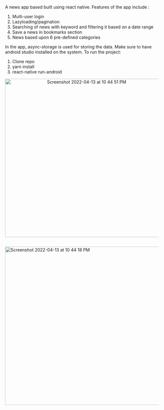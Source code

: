 A news app based built using react native.
Features of the app include : 
1. Multi-user login
2. Lazyloading/pagination
3. Searching of news with keyword and filtering it based on a date range
4. Save a news in bookmarks section
5. News based upon 6 pre-defined categories

In the app, async-storage is used for storing the data.
Make sure to have android studio installed on the system.
To run the project:
1. Clone repo
2. yarn install
3. react-native run-android

<p align="center">
  
  <img width="518" alt="Screenshot 2022-04-13 at 10 44 51 PM" src="https://user-images.githubusercontent.com/75309572/163254264-725a740f-19f3-4a39-b641-7d0c49a24fa3.png">

  
  
&nbsp; &nbsp; &nbsp; &nbsp;
 <img width="518" alt="Screenshot 2022-04-13 at 10 44 18 PM" src="https://user-images.githubusercontent.com/75309572/163254280-cae7bffa-e701-49ad-9915-d16a5a0eb739.png">

</p>



